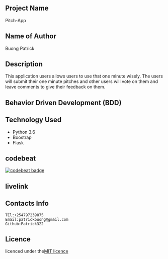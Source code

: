 ## Project Name
Pitch-App

## Name of Author

Buong Patrick

## Description

This application users allows users to use that one minute wisely. The users will submit their one minute pitches and other users will vote on them and leave comments to give their feedback on them.



## Behavior Driven Development (BDD)



## Technology Used
* Python 3.6
* Boostrap
* Flask

## codebeat
[![codebeat badge](https://codebeat.co/badges/b430199a-cb98-4e15-9e18-3d0355ac20ee)](https://codebeat.co/projects/github-com-patrick322-pitch-master)

## livelink



## Contacts Info

    TEl:+254797239875
    Email:patrickbuong@gmail.com
    Github:Patrick322

## Licence

licenced under the[MIT licence](LICENCED)